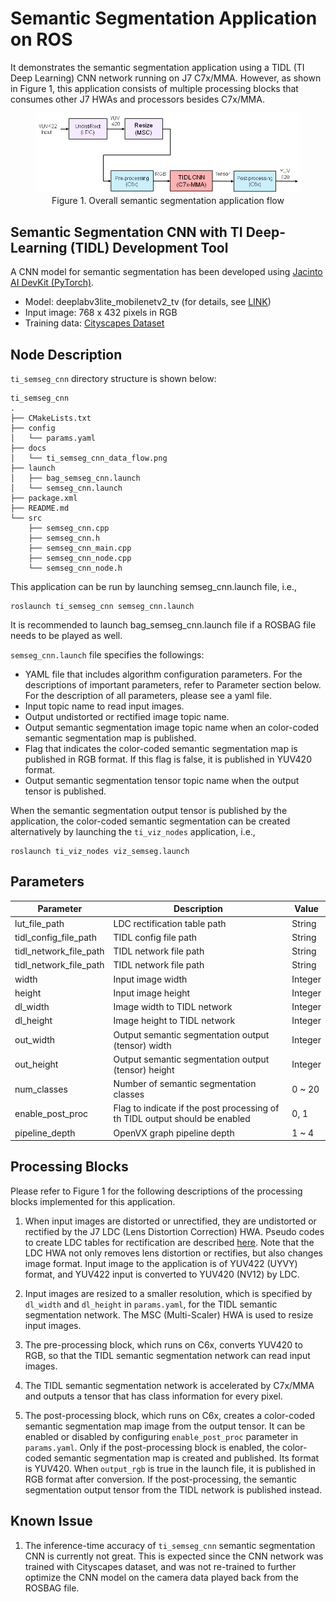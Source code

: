 Semantic Segmentation Application on ROS
========================================

It demonstrates the semantic segmentation application using a TIDL (TI Deep Learning) CNN network running on J7 C7x/MMA. However, as shown in Figure 1, this application consists of multiple processing blocks that consumes other J7 HWAs and processors besides C7x/MMA.

<figure class="image">
  <center><img src="./docs/ti_semseg_cnn_data_flow.png"></center>
  <figcaption> <center>Figure 1. Overall semantic segmentation application flow </center></figcaption>
</figure>

## Semantic Segmentation CNN with TI Deep-Learning (TIDL) Development Tool
A CNN model for semantic segmentation has been developed using [Jacinto AI DevKit (PyTorch)](https://git.ti.com/cgit/jacinto-ai/pytorch-jacinto-ai-devkit/about/). 


* Model: deeplabv3lite_mobilenetv2_tv (for details, see [LINK](https://git.ti.com/cgit/jacinto-ai/pytorch-jacinto-ai-devkit/about/docs/Semantic_Segmentation.md))
* Input image: 768 x 432 pixels in RGB
* Training data: [Cityscapes Dataset](https://www.cityscapes-dataset.com)

## Node Description

`ti_semseg_cnn` directory structure is shown below:
```
ti_semseg_cnn
.
├── CMakeLists.txt
├── config
│   └── params.yaml
├── docs
│   └── ti_semseg_cnn_data_flow.png
├── launch
│   ├── bag_semseg_cnn.launch
│   └── semseg_cnn.launch
├── package.xml
├── README.md
└── src
    ├── semseg_cnn.cpp
    ├── semseg_cnn.h
    ├── semseg_cnn_main.cpp
    ├── semseg_cnn_node.cpp
    └── semseg_cnn_node.h
```

This application can be run by launching semseg_cnn.launch file, i.e.,
```
roslaunch ti_semseg_cnn semseg_cnn.launch
```
It is recommended to launch bag_semseg_cnn.launch file if a ROSBAG file needs to be played as well.

`semseg_cnn.launch` file specifies the followings:
* YAML file that includes algorithm configuration parameters. For the descriptions of important parameters, refer to Parameter section below. For the description of all parameters, please see a yaml file.
* Input topic name to read input images.
* Output undistorted or rectified image topic name.
* Output semantic segmentation image topic name when an color-coded semantic segmentation map is published.
* Flag that indicates the color-coded semantic segmentation map is published in RGB format. If this flag is false, it is published in YUV420 format.
* Output semantic segmentation tensor topic name when the output tensor is published.

When the semantic segmentation output tensor is published by the application, the color-coded semantic segmentation can be created alternatively by launching the `ti_viz_nodes` application, i.e.,
```
roslaunch ti_viz_nodes viz_semseg.launch
```

## Parameters

 Parameter                | Description                                                                  | Value
--------------------------|------------------------------------------------------------------------------|----------
 lut_file_path            | LDC rectification table path                                                 | String
 tidl_config_file_path    | TIDL config file path                                                        | String
 tidl_network_file_path   | TIDL network file path                                                       | String
 tidl_network_file_path   | TIDL network file path                                                       | String
 width                    | Input image width                                                            | Integer
 height                   | Input image height                                                           | Integer
 dl_width                 | Image width to TIDL network                                                  | Integer
 dl_height                | Image height to TIDL network                                                 | Integer
 out_width                | Output semantic segmentation output (tensor) width                           | Integer
 out_height               | Output semantic segmentation output (tensor) height                          | Integer
 num_classes              | Number of semantic segmentation classes                                      | 0 ~ 20
 enable_post_proc         | Flag to indicate if the post processing of th TIDL output should be enabled  | 0, 1
 pipeline_depth           | OpenVX graph pipeline depth                                                  | 1 ~ 4

## Processing Blocks

Please refer to Figure 1 for the following descriptions of the processing blocks implemented for this application. 

1. When input images are distorted or unrectified, they are undistorted or rectified by the J7 LDC (Lens Distortion Correction) HWA. Pseudo codes to create LDC tables for rectification are described [here](../ti_sde/README.md). Note that the LDC HWA not only removes lens distortion or rectifies, but also changes image format. Input image to the application is of YUV422 (UYVY) format, and YUV422 input is converted to YUV420 (NV12) by LDC.

2. Input images are resized to a smaller resolution, which is specified by `dl_width` and `dl_height` in `params.yaml`, for the TIDL semantic segmentation network. The MSC (Multi-Scaler) HWA is used to resize input images.

3. The pre-processing block, which runs on C6x, converts YUV420 to RGB, so that the TIDL semantic segmentation network can read input images.

4. The TIDL semantic segmentation network is accelerated by C7x/MMA and outputs a tensor that has class information for every pixel.

5. The post-processing block, which runs on C6x, creates a color-coded semantic segmentation map image from the output tensor. It can be enabled or disabled by configuring `enable_post_proc` parameter in `params.yaml`. Only if the post-processing block is enabled, the color-coded semantic segmentation map is created and published. Its format is YUV420. When `output_rgb` is true in the launch file, it is published in RGB format after conversion. If the post-processing, the semantic segmentation output tensor from the TIDL network is published instead.

## Known Issue

1. The inference-time accuracy of `ti_semseg_cnn` semantic segmentation CNN is currently not great. This is expected since the CNN network was trained with Cityscapes dataset, and was not re-trained to further optimize the CNN model on the camera data played back from the ROSBAG file.
